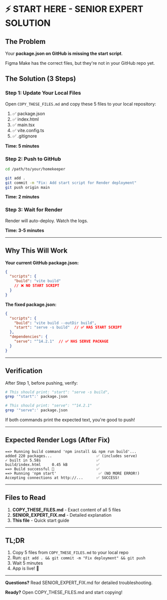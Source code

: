# ⚡ START HERE - SENIOR EXPERT SOLUTION

## The Problem

Your **package.json on GitHub is missing the start script**.

Figma Make has the correct files, but they're not in your GitHub repo yet.

## The Solution (3 Steps)

### Step 1: Update Your Local Files

Open `COPY_THESE_FILES.md` and copy these 5 files to your local repository:

1. ✅ package.json
2. ✅ index.html  
3. ✅ main.tsx
4. ✅ vite.config.ts
5. ✅ .gitignore

**Time: 5 minutes**

### Step 2: Push to GitHub

```bash
cd /path/to/your/homekeeper

git add .
git commit -m "Fix: Add start script for Render deployment"
git push origin main
```

**Time: 2 minutes**

### Step 3: Wait for Render

Render will auto-deploy. Watch the logs.

**Time: 3-5 minutes**

---

## Why This Will Work

**Your current GitHub package.json:**
```json
{
  "scripts": {
    "build": "vite build"
    // ❌ NO START SCRIPT
  }
}
```

**The fixed package.json:**
```json
{
  "scripts": {
    "build": "vite build --outDir build",
    "start": "serve -s build"  // ✅ HAS START SCRIPT
  },
  "dependencies": {
    "serve": "^14.2.1"  // ✅ HAS SERVE PACKAGE
  }
}
```

---

## Verification

After Step 1, before pushing, verify:

```bash
# This should print: "start": "serve -s build",
grep '"start":' package.json

# This should print: "serve": "^14.2.1"
grep '"serve":' package.json
```

If both commands print the expected text, you're good to push!

---

## Expected Render Logs (After Fix)

```
==> Running build command 'npm install && npm run build'...
added 220 packages...                    ✅ (includes serve)
✓ built in 5.58s                         ✅
build/index.html     0.45 kB             ✅
==> Build successful 🎉                   ✅
==> Running 'npm start'                   ✅ (NO MORE ERROR!)
Accepting connections at http://...      ✅ SUCCESS!
```

---

## Files to Read

1. **COPY_THESE_FILES.md** - Exact content of all 5 files
2. **SENIOR_EXPERT_FIX.md** - Detailed explanation
3. **This file** - Quick start guide

---

## TL;DR

1. Copy 5 files from `COPY_THESE_FILES.md` to your local repo
2. Run: `git add . && git commit -m "Fix deployment" && git push`
3. Wait 5 minutes
4. App is live! 🎉

---

**Questions?** Read SENIOR_EXPERT_FIX.md for detailed troubleshooting.

**Ready?** Open COPY_THESE_FILES.md and start copying!
